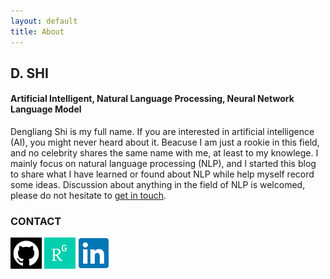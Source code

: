 ```yaml
---
layout: default
title: About
---
```


<div class="page-header">
  <h2>D. SHI</h2>
  <h4 class="sub-title">Artificial Intelligent, Natural Language Processing, Neural Network Language Model</h4>
</div>

<div class="row">
    <div class="col-sm-8">
        <p class="about">
        Dengliang Shi is my full name. If you are interested in artificial intelligence (AI), you might never heard about it. Beacuse I am just a rookie in this field, and no celebrity shares the same name with me, at least to my knowlege. I mainly focus on natural language processing (NLP), and I started this blog to share what I have learned or found about NLP while help myself record some ideas. Discussion about anything in the field of NLP is welcomed, please do not hesitate to <a href="mailto:dengliang.shi@yahoo.com">get in touch</a>.
        </p>
    </div>
    <div class="col-sm-3 col-sm-offset-1">
        <div class="panel panel-default">
            <div class="panel-heading">
                <h3 class="panel-title">
                  CONTACT
                </h3>
            </div>
            <div class="panel-body">
                <a href="https://github.com/dengliangshi" target="_blank"><img src="/images/github.png" class="img-rounded"></a>
                <a href="https://www.researchgate.net/profile/Dengliang_Shi" target="_blank"><img src="/images/researchgate.png" class="img-rounded"></a>
                <img src="/images/linkin.png" class="img-rounded">
            </div>
        </div>
    </div>
</div>
